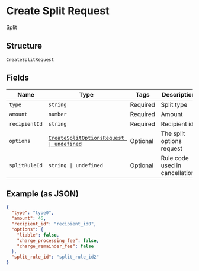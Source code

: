 
# Create Split Request

Split

## Structure

`CreateSplitRequest`

## Fields

| Name | Type | Tags | Description |
|  --- | --- | --- | --- |
| `type` | `string` | Required | Split type |
| `amount` | `number` | Required | Amount |
| `recipientId` | `string` | Required | Recipient id |
| `options` | [`CreateSplitOptionsRequest \| undefined`](../../doc/models/create-split-options-request.md) | Optional | The split options request |
| `splitRuleId` | `string \| undefined` | Optional | Rule code used in cancellation. |

## Example (as JSON)

```json
{
  "type": "type0",
  "amount": 46,
  "recipient_id": "recipient_id0",
  "options": {
    "liable": false,
    "charge_processing_fee": false,
    "charge_remainder_fee": false
  },
  "split_rule_id": "split_rule_id2"
}
```

